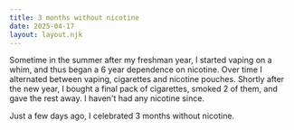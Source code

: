 ```yaml
---
title: 3 months without nicotine
date: 2025-04-17
layout: layout.njk
---
```


Sometime in the summer after my freshman year, I started vaping on a whim, and thus began a 6 year dependence on nicotine. Over time I alternated between vaping, cigarettes and nicotine pouches.
Shortly after the new year, I bought a final pack of cigarettes, smoked 2 of them, and gave the rest away. I haven't had any nicotine since. 

Just a few days ago, I celebrated 3 months without nicotine. 